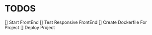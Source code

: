 # TODOS

[] Start FrontEnd 
[] Test Responsive FrontEnd
[] Create Dockerfile For Project
[] Deploy Project
